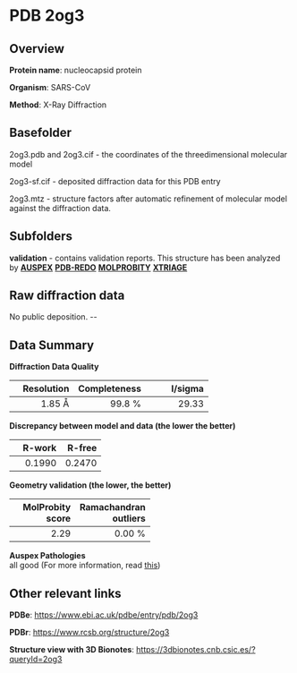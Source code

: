 # PDB 2og3

## Overview

**Protein name**: nucleocapsid protein

**Organism**: SARS-CoV

**Method**: X-Ray Diffraction

## Basefolder

2og3.pdb and 2og3.cif - the coordinates of the threedimensional molecular model

2og3-sf.cif - deposited diffraction data for this PDB entry

2og3.mtz - structure factors after automatic refinement of molecular model against the diffraction data.

## Subfolders





**validation** - contains validation reports. This structure has been analyzed by [**AUSPEX**](https://github.com/thorn-lab/coronavirus_structural_task_force/tree/master/pdb/nucleocapsid_protein/SARS-CoV/2og3/validation/auspex) [**PDB-REDO**](https://github.com/thorn-lab/coronavirus_structural_task_force/tree/master/pdb/nucleocapsid_protein/SARS-CoV/2og3/validation/pdb-redo) [**MOLPROBITY**](https://github.com/thorn-lab/coronavirus_structural_task_force/tree/master/pdb/nucleocapsid_protein/SARS-CoV/2og3/validation/molprobity) [**XTRIAGE**](https://github.com/thorn-lab/coronavirus_structural_task_force/blob/master/pdb/nucleocapsid_protein/SARS-CoV/2og3/validation/Xtriage_output.log) 

## Raw diffraction data

No public deposition. --<br> 

## Data Summary
**Diffraction Data Quality**

|   | Resolution | Completeness| I/sigma |
|---|-------------:|----------------:|--------------:|
|   |1.85 Å|99.8  %|<img width=50/>29.33|

**Discrepancy between model and data (the lower the better)**

|   | **R-work**| **R-free**   
|---|-------------:|----------------:|           
||  0.1990|  0.2470|

**Geometry validation (the lower, the better)**

|   |**MolProbity<br>score**| **Ramachandran<br>outliers** 
|---|-------------:|----------------:|
||  2.29|  0.00 %|

**Auspex Pathologies**<br> all good (For more information, read [this](https://github.com/thorn-lab/coronavirus_structural_task_force/blob/master/pdb/nucleocapsid_protein/SARS-CoV/2og3/validation/auspex/2og3_auspex_comments.txt))

 



## Other relevant links 
**PDBe**:  https://www.ebi.ac.uk/pdbe/entry/pdb/2og3
 
**PDBr**: https://www.rcsb.org/structure/2og3 

**Structure view with 3D Bionotes**: https://3dbionotes.cnb.csic.es/?queryId=2og3

